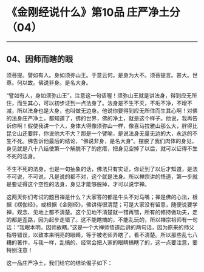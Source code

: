 # 《金刚经说什么》第10品 庄严净土分（04）

------

## 04、因师而瞎的眼

须菩提。譬如有人。身如须弥山王。于意云何。是身为大不。须菩提言。甚大。世尊。何以故。佛说非身。是名大身。

“譬如有人，身如须弥山王”，注意这一句话喔！须弥山王就是讲法身，得到应无所住，而生其心，可以初步证到一点法身了。法身是不生不灭，不垢不净，不增不减，所以法身也是大身，也叫做无边身。他说你要得到应无所住而生其心啊！对佛的法身庄严净土，都知道了，佛的世界，佛的净土，就是这个样子。他说，我再告诉你啊！假使我讲一个人，身体大得像须弥山一样，像喜马拉雅山那么大，胖得比昆仑山还要胖，你说他大不大？那是一个譬喻，是说法身无量无边的大，永远的不生不死。佛告诉他最后的结论，“佛说非身，是名大身”。摆脱了我们肉体的身见，身见就是八十八结使第一个解脱不了的疙瘩，把身见空掉了以后，就可以证得不生不死的法身。

不生不死的法身，也是一句抽象的话，佛法只有实证，你证到了以后才知道，是法不可说，不可说，凡是说的都不对，这个就是法身。所以禅宗讲的悟道，第一步就是要证得这个空性的法身，身见才能够脱掉，才可以说学禅。

这两天你们考试的题目禅是什么？大家答的都是牛头不对马嘴；禅是佛的心法，根据《楞伽经》，或根据《金刚经》，佛讲得很清楚；可是大家没有留意，随便说要学禅，观念、见地上都不清楚。这个见地不清楚就一错再错，所有的修持做功夫，走的都是歪路，因为起步走错了。这不能瞎搞的，不能乱玩的，所以禅宗祖师有一句话：“我眼本明，因师故瞎。”这是一个大禅师悟道后讲的两句话，因为原来的师父指导错误，以致本来明亮的眼睛，等于被老师弄瞎了，看不清楚。所以那些乱七八糟的著作，与我一样，乱搞的，经常会把人家的眼睛搞瞎了的，这一点要注意，要特别注意！

这一品庄严净土，我们给它的结论偈子如下：

